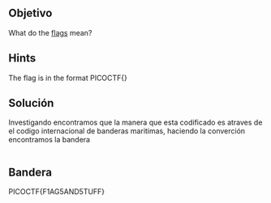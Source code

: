 ## Objetivo
What do the [flags](https://jupiter.challenges.picoctf.org/static/fbeb5f9040d62b18878d199cdda2d253/flag.png) mean?

## Hints
The flag is in the format PICOCTF{}

## Solución
Investigando encontramos que la manera que esta codificado es atraves de el codigo internacional de banderas maritimas, haciendo la converción encontramos la bandera
```

```
## Bandera
PICOCTF{F1AG5AND5TUFF}